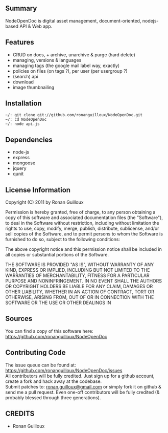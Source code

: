 

Summary
-------
NodeOpenDoc is digital asset management, document-oriented, nodejs-based API & Web app.


Features
--------
* CRUD on docs, + archive, unarchive & purge (hard delete)
* managing, versions & languages
* managing tags (the  google mail label way, exactly)
* policies on files (on tags ?), per user (per usergroup ?)
* (search) api
* download
* image thumbnailing


Installation
------------    

    ~/: git clone git://github.com/ronanguilloux/NodeOpenDoc.git
    ~/: cd NodeOpenDoc
    ~/: node api.js


Dependencies
------------

* node-js
* express
* mongoose
* jquery
* qunit


License Information
-------------------

Copyright (C) 2011 by Ronan Guilloux

Permission is hereby granted, free of charge, to any person obtaining a copy
of this software and associated documentation files (the "Software"), to deal
in the Software without restriction, including without limitation the rights
to use, copy, modify, merge, publish, distribute, sublicense, and/or sell
copies of the Software, and to permit persons to whom the Software is
furnished to do so, subject to the following conditions:

The above copyright notice and this permission notice shall be included in
all copies or substantial portions of the Software.

THE SOFTWARE IS PROVIDED "AS IS", WITHOUT WARRANTY OF ANY KIND, EXPRESS OR
IMPLIED, INCLUDING BUT NOT LIMITED TO THE WARRANTIES OF MERCHANTABILITY,
FITNESS FOR A PARTICULAR PURPOSE AND NONINFRINGEMENT. IN NO EVENT SHALL THE
AUTHORS OR COPYRIGHT HOLDERS BE LIABLE FOR ANY CLAIM, DAMAGES OR OTHER
LIABILITY, WHETHER IN AN ACTION OF CONTRACT, TORT OR OTHERWISE, ARISING FROM,
OUT OF OR IN CONNECTION WITH THE SOFTWARE OR THE USE OR OTHER DEALINGS IN


Sources
-------

You can find a copy of this software here: https://github.com/ronanguilloux/NodeOpenDoc


Contributing Code
-----------------

The issue queue can be found at: https://github.com/ronanguilloux/NodeOpenDoc/issues  
All contributors will be fully credited. Just sign up for a github account, create a fork and hack away at the codebase.  
Submit patches to: ronan.guilloux@gmail.com or simply fork it on github & send me a pull request.
Even one-off contributors will be fully credited (& probably blessed through three generations).


CREDITS
-------

* Ronan Guilloux



